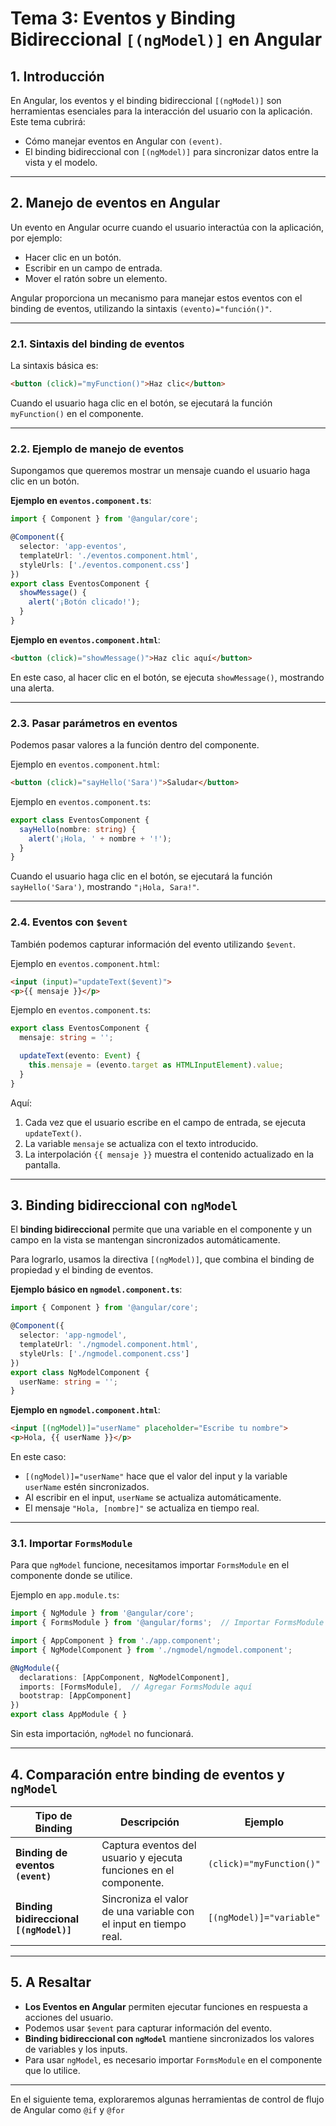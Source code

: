 # **Tema 3: Eventos y Binding Bidireccional `[(ngModel)]` en Angular**

## **1. Introducción**
En Angular, los eventos y el binding bidireccional `[(ngModel)]` son herramientas esenciales para la interacción del usuario con la aplicación.  
Este tema cubrirá:
- Cómo manejar eventos en Angular con `(event)`.
- El binding bidireccional con `[(ngModel)]` para sincronizar datos entre la vista y el modelo.

---

## **2. Manejo de eventos en Angular**
Un evento en Angular ocurre cuando el usuario interactúa con la aplicación, por ejemplo:
- Hacer clic en un botón.
- Escribir en un campo de entrada.
- Mover el ratón sobre un elemento.

Angular proporciona un mecanismo para manejar estos eventos con el binding de eventos, utilizando la sintaxis `(evento)="función()"`.

---

### **2.1. Sintaxis del binding de eventos**
La sintaxis básica es:

```html
<button (click)="myFunction()">Haz clic</button>
```

Cuando el usuario haga clic en el botón, se ejecutará la función `myFunction()` en el componente.

---

### **2.2. Ejemplo de manejo de eventos**
Supongamos que queremos mostrar un mensaje cuando el usuario haga clic en un botón.

**Ejemplo en `eventos.component.ts`**:

```ts
import { Component } from '@angular/core';

@Component({
  selector: 'app-eventos',
  templateUrl: './eventos.component.html',
  styleUrls: ['./eventos.component.css']
})
export class EventosComponent {
  showMessage() {
    alert('¡Botón clicado!');
  }
}
```

**Ejemplo en `eventos.component.html`**:

```html
<button (click)="showMessage()">Haz clic aquí</button>
```

En este caso, al hacer clic en el botón, se ejecuta `showMessage()`, mostrando una alerta.

---

### **2.3. Pasar parámetros en eventos**
Podemos pasar valores a la función dentro del componente.

Ejemplo en `eventos.component.html`:

```html
<button (click)="sayHello('Sara')">Saludar</button>
```

Ejemplo en `eventos.component.ts`:

```ts
export class EventosComponent {
  sayHello(nombre: string) {
    alert('¡Hola, ' + nombre + '!');
  }
}
```

Cuando el usuario haga clic en el botón, se ejecutará la función `sayHello('Sara')`, mostrando `"¡Hola, Sara!"`.

---

### **2.4. Eventos con `$event`**
También podemos capturar información del evento utilizando `$event`.

Ejemplo en `eventos.component.html`:

```html
<input (input)="updateText($event)">
<p>{{ mensaje }}</p>
```

Ejemplo en `eventos.component.ts`:

```ts
export class EventosComponent {
  mensaje: string = '';

  updateText(evento: Event) {
    this.mensaje = (evento.target as HTMLInputElement).value;
  }
}
```

Aquí:
1. Cada vez que el usuario escribe en el campo de entrada, se ejecuta `updateText()`.
2. La variable `mensaje` se actualiza con el texto introducido.
3. La interpolación `{{ mensaje }}` muestra el contenido actualizado en la pantalla.

---

## **3. Binding bidireccional con `ngModel`**
El **binding bidireccional** permite que una variable en el componente y un campo en la vista se mantengan sincronizados automáticamente.

Para lograrlo, usamos la directiva `[(ngModel)]`, que combina el binding de propiedad y el binding de eventos.

**Ejemplo básico en `ngmodel.component.ts`**:

```ts
import { Component } from '@angular/core';

@Component({
  selector: 'app-ngmodel',
  templateUrl: './ngmodel.component.html',
  styleUrls: ['./ngmodel.component.css']
})
export class NgModelComponent {
  userName: string = '';
}
```

**Ejemplo en `ngmodel.component.html`**:

```html
<input [(ngModel)]="userName" placeholder="Escribe tu nombre">
<p>Hola, {{ userName }}</p>
```

En este caso:
- `[(ngModel)]="userName"` hace que el valor del input y la variable `userName` estén sincronizados.
- Al escribir en el input, `userName` se actualiza automáticamente.
- El mensaje `"Hola, [nombre]"` se actualiza en tiempo real.

---

### **3.1. Importar `FormsModule`**
Para que `ngModel` funcione, necesitamos importar `FormsModule` en el componente donde se utilice.

Ejemplo en `app.module.ts`:

```ts
import { NgModule } from '@angular/core';
import { FormsModule } from '@angular/forms';  // Importar FormsModule

import { AppComponent } from './app.component';
import { NgModelComponent } from './ngmodel/ngmodel.component';

@NgModule({
  declarations: [AppComponent, NgModelComponent],
  imports: [FormsModule],  // Agregar FormsModule aquí
  bootstrap: [AppComponent]
})
export class AppModule { }
```

Sin esta importación, `ngModel` no funcionará.

---

## **4. Comparación entre binding de eventos y `ngModel`**
| **Tipo de Binding**      | **Descripción** | **Ejemplo** |
|-------------------------|----------------|-------------|
| **Binding de eventos `(event)`** | Captura eventos del usuario y ejecuta funciones en el componente. | `(click)="myFunction()"` |
| **Binding bidireccional `[(ngModel)]`** | Sincroniza el valor de una variable con el input en tiempo real. | `[(ngModel)]="variable"` |

---

## **5. A Resaltar**
- **Los Eventos en Angular** permiten ejecutar funciones en respuesta a acciones del usuario.
- Podemos usar `$event` para capturar información del evento.
- **Binding bidireccional con `ngModel`** mantiene sincronizados los valores de variables y los inputs.
- Para usar `ngModel`, es necesario importar `FormsModule` en el componente que lo utilice.

---

En el siguiente tema, exploraremos algunas herramientas de control de flujo de Angular como `@if` y `@for`
